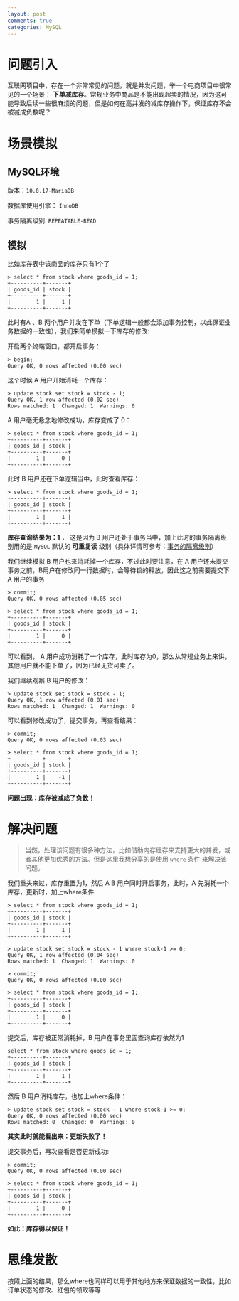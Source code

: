 ```yaml
---
layout: post
comments: true
categories: MySQL
---
```




# 问题引入

互联网项目中，存在一个非常常见的问题，就是并发问题，举一个电商项目中很常见的一个场景： **下单减库存**。常规业务中商品是不能出现超卖的情况，因为这可能导致后续一些很麻烦的问题，但是如何在高并发的减库存操作下，保证库存不会被减成负数呢？


# 场景模拟

## MySQL环境

版本：`10.0.17-MariaDB`

数据库使用引擎： `InnoDB`

事务隔离级别: `REPEATABLE-READ`


## 模拟


比如库存表中该商品的库存只有1个了

```
> select * from stock where goods_id = 1;
+----------+-------+
| goods_id | stock |
+----------+-------+
|        1 |     1 |
+----------+-------+
```

此时有A 、B 两个用户并发在下单（下单逻辑一般都会添加事务控制，以此保证业务数据的一致性），我们来简单模拟一下库存的修改:


开启两个终端窗口，都开启事务：

```
> begin;
Query OK, 0 rows affected (0.00 sec)
```

这个时候 A 用户开始消耗一个库存：

```
> update stock set stock = stock - 1;
Query OK, 1 row affected (0.02 sec)
Rows matched: 1  Changed: 1  Warnings: 0
```

A 用户毫无悬念地修改成功，库存变成了 0：

```
> select * from stock where goods_id = 1;
+----------+-------+
| goods_id | stock |
+----------+-------+
|        1 |     0 |
+----------+-------+
```

此时 B 用户还在下单逻辑当中，此时查看库存：

```
> select * from stock where goods_id = 1;
+----------+-------+
| goods_id | stock |
+----------+-------+
|        1 |     1 |
+----------+-------+
```

**库存查询结果为：1** ， 这是因为 B 用户还处于事务当中，加上此时的事务隔离级别用的是 `MySQL` 默认的 **可重复读** 级别（具体详情可参考：[事务的隔离级别](http://note.youdao.com/noteshare?id=3d18618a4a6b821fffabb9fc06025ca0)）



我们继续模拟 B 用户也来消耗掉一个库存，不过此时要注意，在 A 用户还未提交事务之前，B用户在修改同一行数据时，会等待锁的释放，因此这之前需要提交下 A 用户的事务

```
> commit;
Query OK, 0 rows affected (0.05 sec)

> select * from stock where goods_id = 1;
+----------+-------+
| goods_id | stock |
+----------+-------+
|        1 |     0 |
+----------+-------+
```

可以看到， A 用户成功消耗了一个库存，此时库存为0，那么从常规业务上来讲，其他用户就不能下单了，因为已经无货可卖了。

我们继续观察 B 用户的修改：

```
> update stock set stock = stock - 1;
Query OK, 1 row affected (0.01 sec)
Rows matched: 1  Changed: 1  Warnings: 0
```

可以看到修改成功了，提交事务，再查看结果：

```
> commit;
Query OK, 0 rows affected (0.03 sec)

> select * from stock where goods_id = 1;
+----------+-------+
| goods_id | stock |
+----------+-------+
|        1 |    -1 |
+----------+-------+
```

**问题出现：库存被减成了负数！**


# 解决问题

> 当然，处理该问题有很多种方法，比如借助内存缓存来支持更大的并发，或者其他更加优秀的方法。但是这里我想分享的是使用 `where` 条件 来解决该问题。

我们重头来过，库存重置为1，然后 A B 用户同时开启事务，此时，A 先消耗一个库存，更新时，加上where条件

```
> select * from stock where goods_id = 1;
+----------+-------+
| goods_id | stock |
+----------+-------+
|        1 |     1 |
+----------+-------+

> update stock set stock = stock - 1 where stock-1 >= 0;
Query OK, 1 row affected (0.04 sec)
Rows matched: 1  Changed: 1  Warnings: 0

> commit;
Query OK, 0 rows affected (0.00 sec)

> select * from stock where goods_id = 1;
+----------+-------+
| goods_id | stock |
+----------+-------+
|        1 |     0 |
+----------+-------+
```

提交后，库存被正常消耗掉，B 用户在事务里面查询库存依然为1

```
select * from stock where goods_id = 1;
+----------+-------+
| goods_id | stock |
+----------+-------+
|        1 |     1 |
+----------+-------+
```

然后 B 用户消耗库存，也加上where条件：

```
> update stock set stock = stock - 1 where stock-1 >= 0;
Query OK, 0 rows affected (0.00 sec)
Rows matched: 0  Changed: 0  Warnings: 0
```

**其实此时就能看出来：更新失败了！**

提交事务后，再次查看是否更新成功:

```
> commit;
Query OK, 0 rows affected (0.00 sec)

> select * from stock where goods_id = 1;
+----------+-------+
| goods_id | stock |
+----------+-------+
|        1 |     0 |
+----------+-------+
```

**如此：库存得以保证！**



# 思维发散

按照上面的结果，那么where也同样可以用于其他地方来保证数据的一致性，比如订单状态的修改、红包的领取等等

